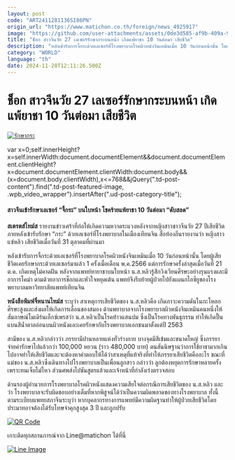 ```yaml
---
layout: post
code: "ART2411281136SI86PN"
origin_url: "https://www.matichon.co.th/foreign/news_4925917"
image: "https://github.com/user-attachments/assets/0de3d585-af9b-409a-9ffd-d77eee2ebceb"
title: "ช็อก สาวจีนวัย 27 เลเซอร์รักษากระบนหน้า เกิดแพ้ยาชา 10 วันต่อมา เสียชีวิต"
description: "หลังเข้ารับการจี้กระด้วยเลเซอร์ที่โรงพยาบาลโรคผิวหนังจินเหมินเมื่อ 10 วันก่อนหน้านั้น โดยผู้เสียชีวิตเคยรักษากระด้วยเลเซอร์มาแล้ว 1 ครั้งเมื่อเดือนพ.ค.2566"
category: "WORLD"
language: "th"
date: 2024-11-28T12:11:26.500Z
---
```


# ช็อก สาวจีนวัย 27 เลเซอร์รักษากระบนหน้า เกิดแพ้ยาชา 10 วันต่อมา เสียชีวิต

[![รักษากระ](https://www.matichon.co.th/wp-content/uploads/2024/11/laser1.jpg "laser1")](https://www.matichon.co.th/wp-content/uploads/2024/11/laser1.jpg)

var x=0;self.innerHeight?x=self.innerWidth:document.documentElement&&document.documentElement.clientHeight?x=document.documentElement.clientWidth:document.body&&(x=document.body.clientWidth),x<=768&&jQuery(".td-post-content").find(".td-post-featured-image, .wpb\_video\_wrapper").insertAfter(".ud-post-category-title");

#### **สาวจีนเข้ารักษาเลเซอร์ “จี้กระ” บนใบหน้า โชคร้ายแพ้ยาชา 10 วันต่อมา “ดับสลด”**

**สเตรตส์ไทม์ส** รายงานข่าวเศร้าที่ก่อให้เกิดความหวาดระแวงหลังจากหญิงสาวชาวจีนวัย 27 ปีเสียชีวิตภายหลังเข้ารับรักษา “กระ” ด้วยเลเซอร์ที่โรงพยาบาลในเมืองเทียนจิน สื่อท้องถิ่นรายงานว่า หญิงสาวแซ่หลิว เสียชีวิตเมื่อวันที่ 31 ตุลาคมที่ผ่านมา

หลังเข้ารับการจี้กระด้วยเลเซอร์ที่โรงพยาบาลโรคผิวหนังจินเหมินเมื่อ 10 วันก่อนหน้านั้น โดยผู้เสียชีวิตเคยรักษากระด้วยเลเซอร์มาแล้ว 1 ครั้งเมื่อเดือน พ.ค.2566 แต่การรักษาครั้งล่าสุดเมื่อวันที่ 21 ต.ค. เกิดเหตุไม่คาดฝัน หลังจากแพทย์ทายาชาบนใบหน้า น.ส.หลิวรู้สึกวิงเวียนศีรษะอย่างรุนแรงและมีอาการโคม่า ตามด้วยอาการช็อกและหัวใจหยุดเต้น แพทย์จึงรีบย้ายผู้ป่วยไปยังแผนกไอซียูของโรงพยาบาลมหาวิทยาลัยแพทย์เทียนจิน

**หนังสือพิมพ์จี๋หนานไทม์ส** ระบุว่า สาเหตุการเสียชีวิตของ น.ส.หลิวคือ เกิดภาวะความดันในกะโหลกศีรษะสูงและส่งผลให้เกิดการเลื่อนของสมอง ด้านพยาบาลจากโรงพยาบาลผิวหนังจินเหมินคนหนึ่งให้สัมภาษณ์โมเดิร์นเอ็กซ์เพรสว่า น.ส.หลิวเป็นโรคท้าวแสนปม ซึ่งเป็นโรคทางพันธุกรรม ทำให้เกิดปื้นแบนสีน้ำตาลอ่อนบนผิวหนังและเคยรักษากับโรงพยาบาลเอกชนมาตั้งแต่ปี 2563

สามีของ น.ส.หลิวกล่าวว่า ภรรยามีปานหลายแห่งทั่วร่างกาย บางจุดมีสีเข้มและขนาดใหญ่ ซึ่งภรรยาจ่ายค่ารักษาไปแล้วกว่า 100,000 หยวน (ราว 480,000 บาท) ตนสันนิษฐานว่าการใช้ยาชามากเกินไปอาจทำให้เสียชีวิตและจะต้องหาคำตอบให้ได้ว่าสาเหตุที่แท้จริงที่ทำให้ภรรยาเสียชีวิตคืออะไร ขณะที่แม่ของ น.ส.หลิวซึ่งเดินทางไปโรงพยาบาลเป็นเพื่อนลูกสาว กล่าวว่า ลูกต้องหยุดการรักษาหลายครั้งเพราะทนเจ็บไม่ไหว ส่วนศพส่งไปชันสูตรแล้วและเจ้าหน้าที่กำลังเร่งตรวจสอบ

ด้านรองผู้อำนวยการโรงพยาบาลโรคผิวหนังแสดงความเสียใจต่อกรณีการเสียชีวิตของ น.ส.หลิว และว่า โรงพยาบาลจะรับผิดชอบอย่างเต็มที่หากพิสูจน์ได้ว่าเป็นความผิดพลาดของทางโรงพยาบาล ทั้งนี้ ตามระเบียบแพทยสภาจีนระบุว่า หากบุคลากรทางการแพทย์มีความผิดฐานทำให้ผู้ป่วยเสียชีวิตโดยประมาทอาจต้องได้รับโทษจำคุกสูงสุด 3 ปี และถูกปรับ

[![QR Code](https://www.matichon.co.th/wp-content/uploads/2023/07/wob1371z.jpg)](https://lin.ee/ht0nDxX)

เกาะติดทุกสถานการณ์จาก Line@matichon ได้ที่นี่

[![Line Image](https://www.matichon.co.th/wp-content/uploads/2023/07/th.png)](https://lin.ee/ht0nDxX)